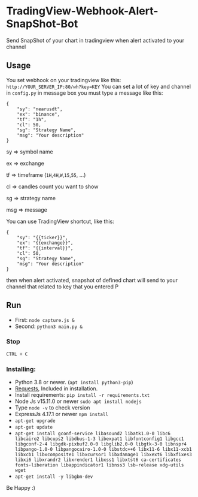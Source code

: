 # TradingView-Webhook-Alert-SnapShot-Bot
Send SnapShot of your chart in tradingview when alert activated to your channel

## Usage
You set webhook on your tradingview like this: ```http://YOUR_SERVER_IP:80/wh?key=KEY```
You can set a lot of key and channel in ```config.py```
in message box you must type a message like this:
```
{
    "sy": "nearusdt",
    "ex": "binance",
    "tf": "1h",
    "cl": 50,
    "sg": "Strategy Name",
    "msg": "Your description"
}
```
sy => symbol name

ex => exchange

tf => timeframe (```1H```,```4H```,```W```,```15```,```55```, ...)

cl => candles count you want to show

sg => strategy name

msg => message

You can use TradingView shortcut, like this:
```
{
    "sy": "{{ticker}}",
    "ex": "{{exchange}}",
    "tf": "{{interval}}",
    "cl": 50,
    "sg": "Strategy Name",
    "msg": "Your description"
}
```
then when alert activated, snapshot of defined chart will send to your channel that related to key that you entered
P

## Run
- First: ```node capture.js &```
- Second: ```python3 main.py &```


### Stop
```CTRL + C```


### Installing:
 - Python 3.8 or newer. (```apt install python3-pip```)
 - [Requests](https://pypi.org/project/requests/), Included in installation.
 - Install requirements: ```pip install -r requirements.txt```
 - Node Js v15.11.0 or newer ```sudo apt install nodejs```
 - Type ```node -v``` to check version
 - ExpressJs 4.17.1 or newer ```npm install```
 - ```apt-get upgrade```
 - ```apt-get update```
 - ```apt-get install gconf-service libasound2 libatk1.0-0 libc6 libcairo2 libcups2 libdbus-1-3 libexpat1 libfontconfig1 libgcc1 libgconf-2-4 libgdk-pixbuf2.0-0 libglib2.0-0 libgtk-3-0 libnspr4 libpango-1.0-0 libpangocairo-1.0-0 libstdc++6 libx11-6 libx11-xcb1 libxcb1 libxcomposite1 libxcursor1 libxdamage1 libxext6 libxfixes3 libxi6 libxrandr2 libxrender1 libxss1 libxtst6 ca-certificates fonts-liberation libappindicator1 libnss3 lsb-release xdg-utils wget```
 - ```apt-get install -y libgbm-dev```



Be Happy :)
